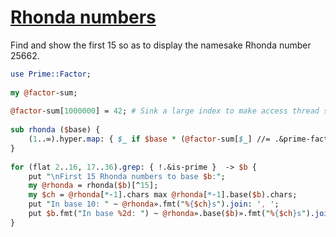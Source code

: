 [1]: https://rosettacode.org/wiki/Rhonda_numbers

# [Rhonda numbers][1]

Find and show the first 15 so as to display the namesake Rhonda number 25662.

```perl
use Prime::Factor;
 
my @factor-sum;
 
@factor-sum[1000000] = 42; # Sink a large index to make access thread safe 
 
sub rhonda ($base) {
    (1..∞).hyper.map: { $_ if $base * (@factor-sum[$_] //= .&prime-factors.sum) == [×] .polymod($base xx *) }
}
 
for (flat 2..16, 17..36).grep: { !.&is-prime }  -> $b {
    put "\nFirst 15 Rhonda numbers to base $b:";
    my @rhonda = rhonda($b)[^15];
    my $ch = @rhonda[*-1].chars max @rhonda[*-1].base($b).chars;
    put "In base 10: " ~ @rhonda».fmt("%{$ch}s").join: ', ';
    put $b.fmt("In base %2d: ") ~ @rhonda».base($b)».fmt("%{$ch}s").join: ', ';
}
```
